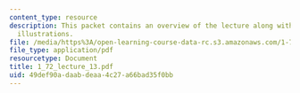 ```yaml
---
content_type: resource
description: This packet contains an overview of the lecture along with diagrams and
  illustrations.
file: /media/https%3A/open-learning-course-data-rc.s3.amazonaws.com/1-72-groundwater-hydrology-fall-2005/49def90adaabdeaa4c27a66bad35f0bb_1_72_lecture_13.pdf
file_type: application/pdf
resourcetype: Document
title: 1_72_lecture_13.pdf
uid: 49def90a-daab-deaa-4c27-a66bad35f0bb
---
```

